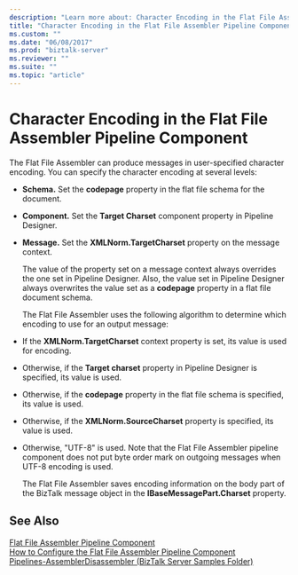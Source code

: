 ```yaml
---
description: "Learn more about: Character Encoding in the Flat File Assembler Pipeline Component"
title: "Character Encoding in the Flat File Assembler Pipeline Component"
ms.custom: ""
ms.date: "06/08/2017"
ms.prod: "biztalk-server"
ms.reviewer: ""
ms.suite: ""
ms.topic: "article"
---
```

# Character Encoding in the Flat File Assembler Pipeline Component
The Flat File Assembler can produce messages in user-specified character encoding. You can specify the character encoding at several levels:  
  
- **Schema.** Set the **codepage** property in the flat file schema for the document.  
  
- **Component.** Set the **Target Charset** component property in Pipeline Designer.  
  
- **Message.** Set the **XMLNorm.TargetCharset** property on the message context.  
  
  The value of the property set on a message context always overrides the one set in Pipeline Designer. Also, the value set in Pipeline Designer always overwrites the value set as a **codepage** property in a flat file document schema.  
  
  The Flat File Assembler uses the following algorithm to determine which encoding to use for an output message:  
  
- If the **XMLNorm.TargetCharset** context property is set, its value is used for encoding.  
  
- Otherwise, if the **Target charset** property in Pipeline Designer is specified, its value is used.  
  
- Otherwise, if the **codepage** property in the flat file schema is specified, its value is used.  
  
- Otherwise, if the **XMLNorm.SourceCharset** property is specified, its value is used.  
  
- Otherwise, "UTF-8" is used. Note that the Flat File Assembler pipeline component does not put byte order mark on outgoing messages when UTF-8 encoding is used.  
  
  The Flat File Assembler saves encoding information on the body part of the BizTalk message object in the **IBaseMessagePart.Charset** property.  
  
## See Also  
 [Flat File Assembler Pipeline Component](../core/flat-file-assembler-pipeline-component.md)   
 [How to Configure the Flat File Assembler Pipeline Component](../core/how-to-configure-the-flat-file-assembler-pipeline-component.md)   
 [Pipelines-AssemblerDisassembler (BizTalk Server Samples Folder)](../core/pipelines-assemblerdisassembler-biztalk-server-samples-folder.md)
